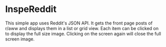# InspeReddit
This simple app uses Reddit's JSON API. It gets the front page posts of r/aww and displays them in a list or grid view. Each item can be clicked on to display the full size image. Clicking on the screen again will close the full screen image.
